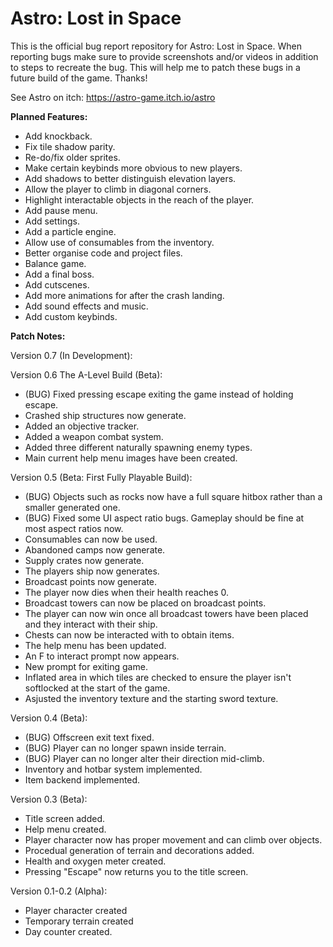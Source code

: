 # Astro: Lost in Space
This is the official bug report repository for Astro: Lost in Space. When reporting bugs make sure to provide screenshots and/or videos in addition to steps to recreate the bug. This will help me to patch these bugs in a future build of the game. Thanks!

See Astro on itch: https://astro-game.itch.io/astro


**Planned Features:**

- Add knockback.
- Fix tile shadow parity.
- Re-do/fix older sprites.
- Make certain keybinds more obvious to new players.
- Add shadows to better distinguish elevation layers.
- Allow the player to climb in diagonal corners.
- Highlight interactable objects in the reach of the player.
- Add pause menu.
- Add settings.
- Add a particle engine.
- Allow use of consumables from the inventory.
- Better organise code and project files.
- Balance game.
- Add a final boss.
- Add cutscenes.
- Add more animations for after the crash landing.
- Add sound effects and music.
- Add custom keybinds.


**Patch Notes:**

Version 0.7 (In Development):



Version 0.6 The A-Level Build (Beta):

- (BUG) Fixed pressing escape exiting the game instead of holding escape.
- Crashed ship structures now generate.
- Added an objective tracker.
- Added a weapon combat system.
- Added three different naturally spawning enemy types.
- Main current help menu images have been created.

Version 0.5 (Beta: First Fully Playable Build):

- (BUG) Objects such as rocks now have a full square hitbox rather than a smaller generated one.
- (BUG) Fixed some UI aspect ratio bugs. Gameplay should be fine at most aspect ratios now.
- Consumables can now be used.
- Abandoned camps now generate.
- Supply crates now generate.
- The players ship now generates.
- Broadcast points now generate.
- The player now dies when their health reaches 0.
- Broadcast towers can now be placed on broadcast points.
- The player can now win once all broadcast towers have been placed and they interact with their ship.
- Chests can now be interacted with to obtain items.
- The help menu has been updated.
- An F to interact prompt now appears.
- New prompt for exiting game.
- Inflated area in which tiles are checked to ensure the player isn't softlocked at the start of the game.
- Asjusted the inventory texture and the starting sword texture.

Version 0.4 (Beta):

- (BUG) Offscreen exit text fixed.
- (BUG) Player can no longer spawn inside terrain.
- (BUG) Player can no longer alter their direction mid-climb.
- Inventory and hotbar system implemented.
- Item backend implemented.

Version 0.3 (Beta):

- Title screen added.
- Help menu created.
- Player character now has proper movement and can climb over objects.
- Procedual generation of terrain and decorations added.
- Health and oxygen meter created.
- Pressing "Escape" now returns you to the title screen.

Version 0.1-0.2 (Alpha):

- Player character created
- Temporary terrain created
- Day counter created.
